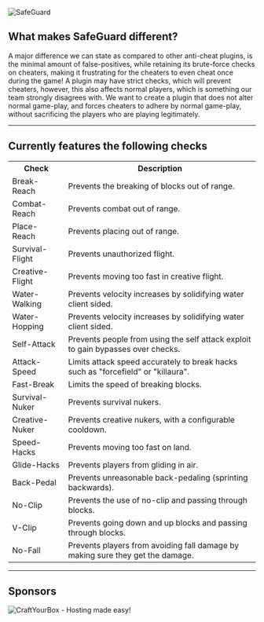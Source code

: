 ![SafeGuard](http://dev.bukkit.org/media/images/55/85/safeguardlogo.png)

What makes SafeGuard different?
----

A major difference we can state as compared to other anti-cheat plugins, is the minimal amount of false-positives, while retaining its brute-force checks on cheaters, making it frustrating for the cheaters to even cheat once during the game! A plugin may have strict checks, which will prevent cheaters, however, this also affects normal players, which is something our team strongly disagrees with. We want to create a plugin that does not alter normal game-play, and forces cheaters to adhere by normal game-play, without sacrificing the players who are playing legitimately.

----
Currently features the following checks
----

<table>
  <tr>
    <th>Check</th><th>Description</th>
  </tr>
  <tr>
   <td>Break-Reach</td><td>Prevents the breaking of blocks out of range.</td>
  </tr>
  <tr>
   <td>Combat-Reach</td><td>Prevents combat out of range.</td>
  </tr>
  <tr>
   <td>Place-Reach</td><td>Prevents placing out of range.</td>
  </tr>
  <tr>
   <td>Survival-Flight</td><td>Prevents unauthorized flight.</td>
  </tr>
  <tr>
   <td>Creative-Flight</td><td>Prevents moving too fast in creative flight.</td>
  </tr>
  <tr>
   <td>Water-Walking</td><td>Prevents velocity increases by solidifying water client sided.</td>
  </tr>
  <tr>
   <td>Water-Hopping</td><td>Prevents velocity increases by solidifying water client sided.</td>
  </tr>
  <tr>
   <td>Self-Attack</td><td>Prevents people from using the self attack exploit to gain bypasses over checks.</td>
  </tr>
  <tr>
   <td>Attack-Speed</td><td>Limits attack speed accurately to break hacks such as "forcefield" or "killaura".</td>
  </tr>
  <tr>
   <td>Fast-Break</td><td> Limits the speed of breaking blocks.</td>
  </tr>
  <tr>
   <td>Survival-Nuker</td><td>Prevents survival nukers.</td>
  </tr>
  <tr>
   <td>Creative-Nuker</td><td>Prevents creative nukers, with a configurable cooldown.</td>
  </tr>
  <tr>
   <td>Speed-Hacks</td><td>Prevents moving too fast on land.</td>
  </tr>
  <tr>
   <td>Glide-Hacks</td><td>Prevents players from gliding in air.</td>
  </tr>
  <tr>
   <td>Back-Pedal</td><td>Prevents unreasonable back-pedaling (sprinting backwards).</td>
  </tr>
  <tr>
   <td>No-Clip</td><td>Prevents the use of no-clip and passing through blocks.</td>
  </tr>
  <tr>
   <td>V-Clip</td><td>Prevents going down and up blocks and passing through blocks.</td>
  </tr>
  <tr>
   <td>No-Fall</td><td>Prevents players from avoiding fall damage by making sure they get the damage.</td>
  </tr>
  
  
</table>

----
Sponsors
----
![CraftYourBox - Hosting made easy!](http://i.imgur.com/te3g0dC.png)

